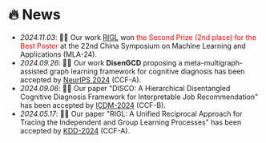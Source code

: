 # 🔥 News
- *2024.11.03*: 🎉🎉 Our work [RIGL](https://doi.org/10.1145/3637528.3671711) won <font color ='red'>the Second Prize (2nd place) for the Best Poster</font> at the 22nd China Symposium on Machine Learning and Applications (MLA-24).
- *2024.09.26*: 🎉🎉 Our work **DisenGCD** proposing a meta-multigraph-assisted graph learning framework for cognitive diagnosis has been accepted by [NeurIPS 2024](https://neurips.cc/) (CCF-A).
- *2024.09.06*: 🎉🎉 Our paper "DISCO: A Hierarchical Disentangled Cognitive Diagnosis Framework for Interpretable Job Recommendation" has been accepted by [ICDM-2024](https://www.icdm2024.org/accepted_papers/) (CCF-B). 
- *2024.05.17*: 🎉🎉 Our paper "RIGL: A Unified Reciprocal Approach for Tracing the Independent and Group Learning Processes" has been accepted by [KDD-2024](https://kdd2024.kdd.org/research-track-papers/) (CCF-A). 
